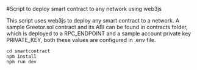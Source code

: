 #Script to deploy smart contract to any network using web3js

This script uses web3js to deploy any smart contract to a network. A sample Greetor.sol contract and its ABI can be found in contracts folder, which is deployed to a RPC_ENDPOINT and a sample account private key PRIVATE_KEY, both these values are configured in .env file. 

```To execute the script:
cd smartcontract
npm install
npm run dev

```
